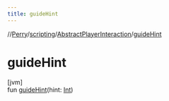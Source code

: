 ```yaml
---
title: guideHint
---
```

//[Perry](../../../index.html)/[scripting](../index.html)/[AbstractPlayerInteraction](index.html)/[guideHint](guide-hint.html)



# guideHint



[jvm]\
fun [guideHint](guide-hint.html)(hint: [Int](https://kotlinlang.org/api/latest/jvm/stdlib/kotlin/-int/index.html))





